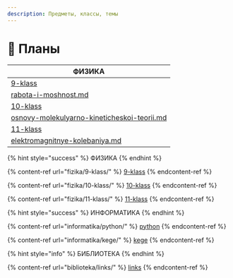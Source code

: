 ```yaml
---
description: Предметы, классы, темы
---
```


# 📒 Планы

<table data-full-width="false"><thead><tr><th data-type="content-ref">ФИЗИКА</th></tr></thead><tbody><tr><td><a href="fizika/9-klass/">9-klass</a></td></tr><tr><td><a href="fizika/9-klass/mekhanicheskie-yavleniya/rabota-i-moshnost.md">rabota-i-moshnost.md</a></td></tr><tr><td><a href="fizika/10-klass/">10-klass</a></td></tr><tr><td><a href="fizika/10-klass/molekulyarnaya-fizika-i-termodinamika/osnovy-molekulyarno-kineticheskoi-teorii.md">osnovy-molekulyarno-kineticheskoi-teorii.md</a></td></tr><tr><td><a href="fizika/11-klass/">11-klass</a></td></tr><tr><td><a href="fizika/11-klass/kolebaniya-i-volny/elektromagnitnye-kolebaniya.md">elektromagnitnye-kolebaniya.md</a></td></tr></tbody></table>

{% hint style="success" %}
ФИЗИКА
{% endhint %}

{% content-ref url="fizika/9-klass/" %}
[9-klass](fizika/9-klass/)
{% endcontent-ref %}

{% content-ref url="fizika/10-klass/" %}
[10-klass](fizika/10-klass/)
{% endcontent-ref %}

{% content-ref url="fizika/11-klass/" %}
[11-klass](fizika/11-klass/)
{% endcontent-ref %}

{% hint style="success" %}
ИНФОРМАТИКА
{% endhint %}

{% content-ref url="informatika/python/" %}
[python](informatika/python/)
{% endcontent-ref %}

{% content-ref url="informatika/kege/" %}
[kege](informatika/kege/)
{% endcontent-ref %}

{% hint style="info" %}
БИБЛИОТЕКА
{% endhint %}

{% content-ref url="biblioteka/links/" %}
[links](biblioteka/links/)
{% endcontent-ref %}

